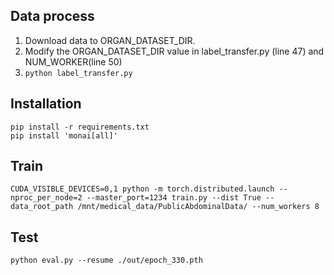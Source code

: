 ## Data process
1. Download data to ORGAN_DATASET_DIR.  
2. Modify the ORGAN_DATASET_DIR value in label_transfer.py (line 47) and NUM_WORKER(line 50)
3. ```python label_transfer.py```

## Installation

```
pip install -r requirements.txt
pip install 'monai[all]'
```

## Train
```
CUDA_VISIBLE_DEVICES=0,1 python -m torch.distributed.launch --nproc_per_node=2 --master_port=1234 train.py --dist True --data_root_path /mnt/medical_data/PublicAbdominalData/ --num_workers 8
```

## Test
```
python eval.py --resume ./out/epoch_330.pth
```
